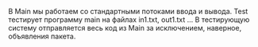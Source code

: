 В Main мы работаем со стандартными потоками ввода и вывода. 
Test тестирует программу main на файлах in1.txt, out1.txt ...
В тестирующую систему отправляется весь код из Main за исключением, наверное, объявления пакета.